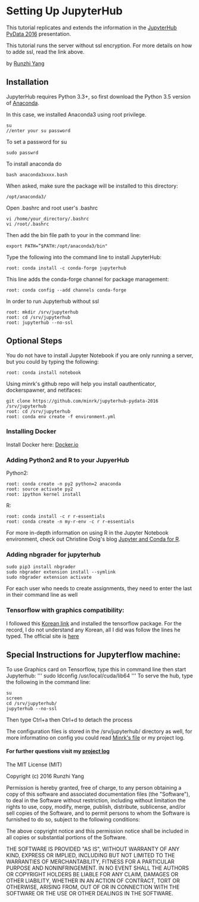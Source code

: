# Setting Up JupyterHub
This tutorial replicates and extends the information in the [JupyterHub PyData 2016](https://github.com/minrk/jupyterhub-pydata-2016/blob/master/JupyterHub.pdf) presentation.

This tutorial runs the server without ssl encryption. For more details on how to adde ssl, read the link above.

by [Runzhi Yang](https://github.com/RunZGit)

## Installation
JupyterHub requires Python 3.3+, so first download the Python 3.5 version of [Anaconda](https://www.continuum.io/downloads).

In this case, we installed Anaconda3 using root privilege.
```
su
//enter your su password
```
To set a password for su
```
sudo passwrd
```
To install anaconda do
```
bash anaconda3xxxx.bash
```
When asked, make sure the package will be installed to this directory:
```
/opt/anaconda3/
```
Open .bashrc and root user's .bashrc 
```{r, engine='bash', count_lines}
vi /home/your_directory/.bashrc
vi /root/.bashrc
```
Then add the bin file path to your in the command line:
```
export PATH=”$PATH:/opt/anaconda3/bin"
```
Type the following into the command line to install JupyterHub:
```
root: conda install -c conda-forge jupyterhub
```
This line adds the conda-forge channel for package management:
```
root: conda config --add channels conda-forge
```
In order to run Jupyterhub without ssl
```
root: mkdir /srv/jupyterhub
root: cd /srv/jupyterhub
root: jupyterhub --no-ssl
```
## Optional Steps
You do not have to install Jupyter Notebook if you are only running a server, but you could by typing the following:
```
root: conda install notebook
```
Using minrk's github repo will help you install oauthenticator, dockerspawner, and netifaces:
```
git clone https://github.com/minrk/jupyterhub-pydata-2016 /srv/jupyterhub
root: cd /srv/jupyterhub
root: conda env create -f environment.yml
```
### Installing Docker
Install Docker here: [Docker.io](https://docs.docker.com/engine/installation/linux/ubuntulinux/)

### Adding Python2 and R to your JupyerHub
Python2:
```
root: conda create -n py2 python=2 anaconda
root: source activate py2
root: ipython kernel install
```
R:
```
root: conda install -c r r-essentials
root: conda create -n my-r-env -c r r-essentials
```
For more in-depth information on using R in the Jupyter Notebook environment, check out Christine Doig's blog [Jupyter and Conda for R](https://www.continuum.io/blog/developer/jupyter-and-conda-r).

### Adding nbgrader for jupyterhub
```
sudo pip3 install nbgrader
sudo nbgrader extension install --symlink
sudo nbgrader extension activate
```
 For each user who needs to create assignments, they need to enter the last in their command line as well

### Tensorflow with graphics compatibility:
I followed this [Korean link](https://www.youtube.com/watch?v=zJTvx0hievk) and installed the tensorflow package. For the record, I do not understand any Korean, all I did was follow the lines he typed.
The official site is [here](https://www.tensorflow.org/versions/r0.9/get_started/os_setup.html#optional-install-cuda-gpus-on-linux)


## Special Instructions for Jupyterflow machine:
To use Graphics card on Tensorflow, type this in command line then start Jupyterhub:
'''
sudo ldconfig /usr/local/cuda/lib64
'''
To serve the hub, type the following in the command line:
```
su
screen
cd /srv/jupyterhub/
jupyterhub --no-ssl
```
Then type Ctrl+a then Ctrl+d to detach the process

The configuration files is stored in the /srv/jupyterhub/ directory as well, for more informatino on config you could read [Minrk's file](http://jupyterhub-tutorial.readthedocs.io/en/latest/) or my project log.


#### For further questions visit my [project log](https://docs.google.com/document/d/1wR0LwaukTm4vCZ2h1PrXUHqaQm6_hlxDviIfTff3ugE/edit?usp=sharing)


The MIT License (MIT)

Copyright (c) 2016 Runzhi Yang

Permission is hereby granted, free of charge, to any person obtaining a copy
of this software and associated documentation files (the "Software"), to deal
in the Software without restriction, including without limitation the rights
to use, copy, modify, merge, publish, distribute, sublicense, and/or sell
copies of the Software, and to permit persons to whom the Software is
furnished to do so, subject to the following conditions:

The above copyright notice and this permission notice shall be included in all
copies or substantial portions of the Software.

THE SOFTWARE IS PROVIDED "AS IS", WITHOUT WARRANTY OF ANY KIND, EXPRESS OR
IMPLIED, INCLUDING BUT NOT LIMITED TO THE WARRANTIES OF MERCHANTABILITY,
FITNESS FOR A PARTICULAR PURPOSE AND NONINFRINGEMENT. IN NO EVENT SHALL THE
AUTHORS OR COPYRIGHT HOLDERS BE LIABLE FOR ANY CLAIM, DAMAGES OR OTHER
LIABILITY, WHETHER IN AN ACTION OF CONTRACT, TORT OR OTHERWISE, ARISING FROM,
OUT OF OR IN CONNECTION WITH THE SOFTWARE OR THE USE OR OTHER DEALINGS IN THE
SOFTWARE.
